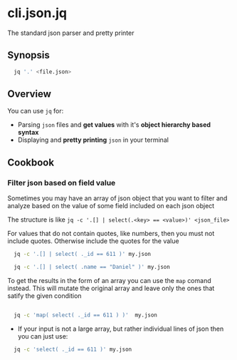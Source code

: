 # cli.json.jq

The standard json parser and pretty printer

## Synopsis

```sh
  jq '.' <file.json>
```

## Overview

You can use `jq` for:

- Parsing `json` files and **get values** with it's **object hierarchy based syntax**
- Displaying and **pretty printing** `json` in your terminal

## Cookbook

### Filter json based on field value

Sometimes you may have an array of json object that you want to filter and
analyze based on the value of some field included on each json object

The structure is like `jq -c '.[] | select(.<key> == <value>)' <json_file>`

For values that do not contain quotes, like numbers, then you must not include
quotes. Otherwise include the quotes for the value

```sh
  jq -c '.[] | select( ._id == 611 )' my.json

  jq -c '.[] | select( .name == "Daniel" )' my.json
```

To get the results in the form of an array you can use the `map` comand instead.
This will mutate the original array and leave only the ones that satify the
given condition

````sh

  jq -c 'map( select( ._id == 611 ) )'  my.json
````

- If your input is not a large array, but rather individual lines of json 
  then you can just use:

```sh
  jq -c 'select( ._id == 611 )' my.json
```
